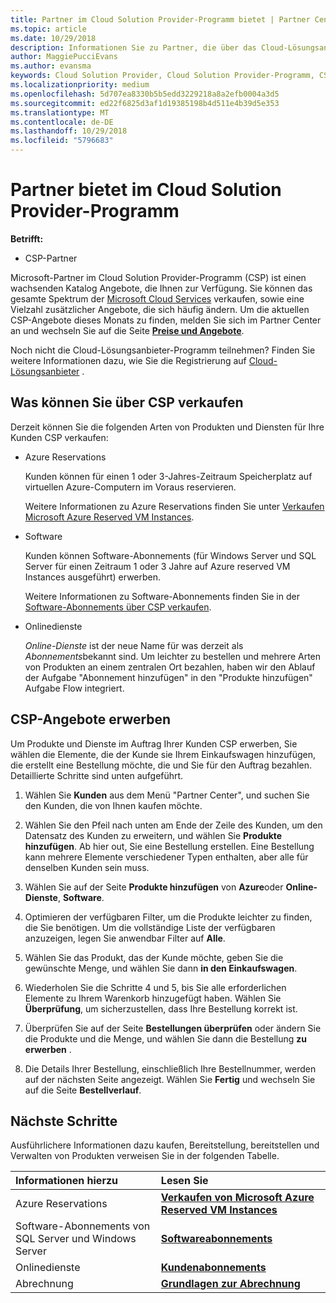 ```yaml
---
title: Partner im Cloud Solution Provider-Programm bietet | Partner Center
ms.topic: article
ms.date: 10/29/2018
description: Informationen Sie zu Partner, die über das Cloud-Lösungsanbieter-Programm verkaufen verfügbarer Angebote.
author: MaggiePucciEvans
ms.author: evansma
keywords: Cloud Solution Provider, Cloud Solution Provider-Programm, CSP, Hinzufügen eines Produkts, Verkauf an Kunden, Partnerangebote, CSP-Angebote, cloudbasierte Dienste, Azure, Office 365, Dynamics, CSP-Partner im CSP, Azure RI verkaufen, Azure reserved VM Instances, Azure Reservations, online-Dienste, Abonnementsoftware, AHUB, SQL Server auf Azure, Windows Server auf Azure, Kundenabonnements
ms.localizationpriority: medium
ms.openlocfilehash: 5d707ea8330b5b5edd3229218a8a2efb0004a3d5
ms.sourcegitcommit: ed22f6825d3af1d19385198b4d511e4b39d5e353
ms.translationtype: MT
ms.contentlocale: de-DE
ms.lasthandoff: 10/29/2018
ms.locfileid: "5796683"
---
```

# <a name="partner-offers-in-the-cloud-solution-provider-program"></a>Partner bietet im Cloud Solution Provider-Programm 

**Betrifft:**

-  CSP-Partner

Microsoft-Partner im Cloud Solution Provider-Programm (CSP) ist einen wachsenden Katalog Angebote, die Ihnen zur Verfügung. Sie können das gesamte Spektrum der [Microsoft Cloud Services](https://partner.microsoft.com/cloud-solution-provider/products-and-services) verkaufen, sowie eine Vielzahl zusätzlicher Angebote, die sich häufig ändern. Um die aktuellen CSP-Angebote dieses Monats zu finden, melden Sie sich im Partner Center an und wechseln Sie auf die Seite [**Preise und Angebote**](https://partnercenter.microsoft.com/pcv/sales).  

Noch nicht die Cloud-Lösungsanbieter-Programm teilnehmen? Finden Sie weitere Informationen dazu, wie Sie die Registrierung auf [Cloud-Lösungsanbieter](https://partner.microsoft.com/cloud-solution-provider) . 

## <a name="what-you-can-sell-through-csp"></a>Was können Sie über CSP verkaufen

Derzeit können Sie die folgenden Arten von Produkten und Diensten für Ihre Kunden CSP verkaufen:

- Azure Reservations<br> 

    Kunden können für einen 1 oder 3-Jahres-Zeitraum Speicherplatz auf virtuellen Azure-Computern im Voraus reservieren.<br>
    
    Weitere Informationen zu Azure Reservations finden Sie unter [Verkaufen Microsoft Azure Reserved VM Instances](azure-reservations.md).

- Software<br>

    Kunden können Software-Abonnements (für Windows Server und SQL Server für einen Zeitraum 1 oder 3 Jahre auf Azure reserved VM Instances ausgeführt) erwerben.<br>
 
  Weitere Informationen zu Software-Abonnements finden Sie in der [Software-Abonnements über CSP verkaufen](csp-software-subscriptions.md).  

- Onlinedienste<br>

     *Online-Dienste* ist der neue Name für was derzeit als *Abonnements*bekannt sind. Um leichter zu bestellen und mehrere Arten von Produkten an einem zentralen Ort bezahlen, haben wir den Ablauf der Aufgabe "Abonnement hinzufügen" in den "Produkte hinzufügen" Aufgabe Flow integriert. 

## <a name="buy-csp-offers"></a>CSP-Angebote erwerben

Um Produkte und Dienste im Auftrag Ihrer Kunden CSP erwerben, Sie wählen die Elemente, die der Kunde sie Ihrem Einkaufswagen hinzufügen, die erstellt eine Bestellung möchte, die und Sie für den Auftrag bezahlen. Detaillierte Schritte sind unten aufgeführt.

1. Wählen Sie **Kunden** aus dem Menü "Partner Center", und suchen Sie den Kunden, die von Ihnen kaufen möchte. 

2. Wählen Sie den Pfeil nach unten am Ende der Zeile des Kunden, um den Datensatz des Kunden zu erweitern, und wählen Sie **Produkte hinzufügen**. Ab hier out, Sie eine Bestellung erstellen. Eine Bestellung kann mehrere Elemente verschiedener Typen enthalten, aber alle für denselben Kunden sein muss.

3. Wählen Sie auf der Seite **Produkte hinzufügen** von **Azure**oder **Online-Dienste**, **Software**.

4. Optimieren der verfügbaren Filter, um die Produkte leichter zu finden, die Sie benötigen. Um die vollständige Liste der verfügbaren anzuzeigen, legen Sie anwendbar Filter auf **Alle**. 

5. Wählen Sie das Produkt, das der Kunde möchte, geben Sie die gewünschte Menge, und wählen Sie dann **in den Einkaufswagen**.

6. Wiederholen Sie die Schritte 4 und 5, bis Sie alle erforderlichen Elemente zu Ihrem Warenkorb hinzugefügt haben. Wählen Sie **Überprüfung**, um sicherzustellen, dass Ihre Bestellung korrekt ist.  

7. Überprüfen Sie auf der Seite **Bestellungen überprüfen** oder ändern Sie die Produkte und die Menge, und wählen Sie dann die Bestellung **zu erwerben** . 

8. Die Details Ihrer Bestellung, einschließlich Ihre Bestellnummer, werden auf der nächsten Seite angezeigt. Wählen Sie **Fertig** und wechseln Sie auf die Seite **Bestellverlauf**. 


## <a name="next-steps"></a>Nächste Schritte

Ausführlichere Informationen dazu kaufen, Bereitstellung, bereitstellen und Verwalten von Produkten verweisen Sie in der folgenden Tabelle.

|**Informationen hierzu**   |**Lesen Sie**   |
|:---------------------------|:--------------------|
|Azure Reservations |[**Verkaufen von Microsoft Azure Reserved VM Instances**]( https://docs.microsoft.com/en-us/partner-center/azure-reservations) |
|Software-Abonnements von SQL Server und Windows Server |[**Softwareabonnements**]( https://docs.microsoft.com/en-us/partner-center/csp-software-subscriptions) |
|Onlinedienste |[**Kundenabonnements**](https://docs.microsoft.com/en-us/partner-center/customer-subscriptions) |
|Abrechnung |[**Grundlagen zur Abrechnung**]( https://docs.microsoft.com/en-us/partner-center/billing-basics) |

